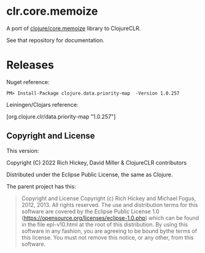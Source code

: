 # clr.core.memoize

A port of [clojure/core.memoize](https://github.com/clojure/core.memoize) library to ClojureCLR.

See that repository for documentation.

# Releases

Nuget reference:

```
PM> Install-Package clojure.data.priority-map  -Version 1.0.257
```

Leiningen/Clojars reference:

[org.clojure.clr/data.priority-map "1.0.257"]

## Copyright and License

This version:

Copyright (C) 2022 Rich Hickey, David Miller & ClojureCLR contributors

Distributed under the Eclipse Public License, the same as Clojure.

The parent project has this:

>Copyright and License
>Copyright (c) Rich Hickey and Michael Fogus, 2012, 2013. All rights reserved. The use and distribution terms for this software are covered by the Eclipse Public License 1.0 (https://opensource.org/licenses/eclipse-1.0.php) which can be found in the file epl-v10.html at the root of this distribution. By using this software in any fashion, you are agreeing to be bound bythe terms of this license. You must not remove this notice, or any other, from this software.

